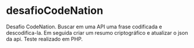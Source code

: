 # desafioCodeNation

Desafio CodeNation. Buscar em uma API uma frase codificada e descodifica-la. Em seguida criar um resumo criptográfico e atualizar o json da api.
Teste realizado em PHP.
